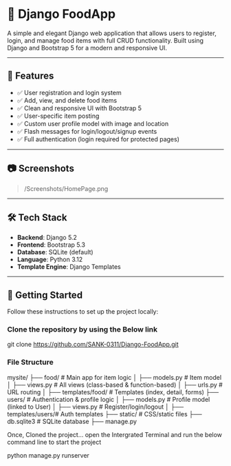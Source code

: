 # 🍴 Django FoodApp

A simple and elegant Django web application that allows users to register, login, and manage food items with full CRUD functionality. Built using Django and Bootstrap 5 for a modern and responsive UI.

---

## 🌟 Features

- ✅ User registration and login system
- ✅ Add, view, and delete food items
- ✅ Clean and responsive UI with Bootstrap 5
- ✅ User-specific item posting
- ✅ Custom user profile model with image and location
- ✅ Flash messages for login/logout/signup events
- ✅ Full authentication (login required for protected pages)

---

## 📷 Screenshots
> /Screenshots/HomePage.png


---

## 🛠️ Tech Stack

- **Backend**: Django 5.2
- **Frontend**: Bootstrap 5.3
- **Database**: SQLite (default)
- **Language**: Python 3.12
- **Template Engine**: Django Templates

---

## 🚀 Getting Started

Follow these instructions to set up the project locally:

### Clone the repository by using the Below link

git clone https://github.com/SANK-0311/Django-FoodApp.git



### File Structure
mysite/
├── food/               # Main app for item logic
│   ├── models.py       # Item model
│   ├── views.py        # All views (class-based & function-based)
│   ├── urls.py         # URL routing
│   ├── templates/food/ # Templates (index, detail, forms)
├── users/              # Authentication & profile logic
│   ├── models.py       # Profile model (linked to User)
│   ├── views.py        # Register/login/logout
│   ├── templates/users/# Auth templates
├── static/             # CSS/static files
├── db.sqlite3          # SQLite database
├── manage.py


Once, Cloned the project... open the Intergrated Terminal and run the below command line to start the project

python manage.py runserver